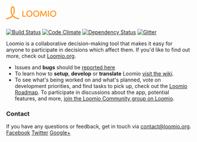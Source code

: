 <h1><a href="https://www.loomio.org"> <img src="app/assets/images/logo-orange.png" alt="Loomio"/></a> </h1>
 
[![Build Status](https://travis-ci.org/loomio/loomio.png?branch=master)](https://travis-ci.org/loomio/loomio) 
[![Code Climate](https://codeclimate.com/github/loomio/loomio.png)](https://codeclimate.com/github/loomio/loomio) 
[![Dependency Status](https://gemnasium.com/loomio/loomio.png)](https://gemnasium.com/loomio/loomio) 
[![Gitter](https://badges.gitter.im/Join%20Chat.svg)](https://gitter.im/loomio/loomio?utm_source=badge&utm_medium=badge&utm_campaign=pr-badge)

Loomio is a collaborative decision-making tool that makes it easy for anyone to participate in decisions which affect them. If you'd like to find out more, check out [Loomio.org](https://www.loomio.org).

- Issues and __bugs__ should be [reported here](http://github.com/loomio/loomio/issues)
- To learn how to __setup__, __develop__ or __translate__ Loomio [visit the wiki](https://github.com/loomio/loomio/wiki).
- To see what's being worked on and what's planned, vote on development priorities, and find tasks to pick up, check out the [Loomio Roadmap](https://www.loomio.org/roadmap). To participate in discussions about the app, potential features, and more, [join the Loomio Community group on Loomio](https://www.loomio.org/g/WmPCB3IR/loomio-community).

### Contact

If you have any questions or feedback, get in touch via [contact@loomio.org](mailto:contact@loomio.org).
<br />
[Facebook](https://facebook.com/Loomio) [Twitter](https://twitter.com/Loomio) [Google+](https://plus.google.com/+LoomioOrg)

